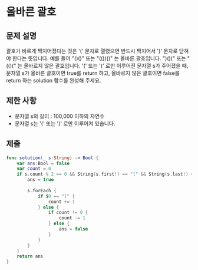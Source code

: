 # 올바른 괄호
## 문제 설명
괄호가 바르게 짝지어졌다는 것은 '(' 문자로 열렸으면 반드시 짝지어서 ')' 문자로 닫혀야 한다는 뜻입니다. 예를 들어
"()()" 또는 "(())()" 는 올바른 괄호입니다.
")()(" 또는 "(()(" 는 올바르지 않은 괄호입니다.
'(' 또는 ')' 로만 이루어진 문자열 s가 주어졌을 때, 문자열 s가 올바른 괄호이면 true를 return 하고, 올바르지 않은 괄호이면 false를 return 하는 solution 함수를 완성해 주세요.

## 제한 사항
- 문자열 s의 길이 : 100,000 이하의 자연수
- 문자열 s는 '(' 또는 ')' 로만 이루어져 있습니다.


## 제출

```swift
func solution(_ s:String) -> Bool {
    var ans:Bool = false
    var count = 0
    if s.count % 2 == 0 && String(s.first!) == "(" && String(s.last!) == ")" {
        ans = true
        
        s.forEach {
            if $0 == "(" {
                count += 1
            } else {
                if count != 0 {
                    count -= 1
                } else {
                    ans = false
                }
            }
        }
    }
    return ans
}
```
